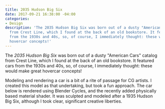 ```yaml
---
title: 2035 Hudson Big Six
date: 2017-09-21 16:38:00 -04:00
categories:
- Design
description: 'The 2035 Hudson Big Six was born out of a dusty "American Cars" catalog
  from Crest Line, which I found at the back of an old bookstore. It featured cars
  from the 1930s and 40s, so, of course, I immediately thought: these would make great
  hovercar concepts!'
---
```


The *2035 Hudson Big Six* was born out of a dusty "American Cars" catalog from Crest Line, which I found at the back of an old bookstore. It featured cars from the 1930s and 40s, so, of course, I immediately thought: these would make great hovercar concepts!

Modeling and rendering a car is a bit of a rite of passage for CG artists. I created this model as that undertaking, but took a fun approach. The car below is rendered using Blender Cycles, and the recently added physically based material shader. It was sculpted and modeled after a 1935 Hudson Big Six, although I took clear, significant creative liberties.